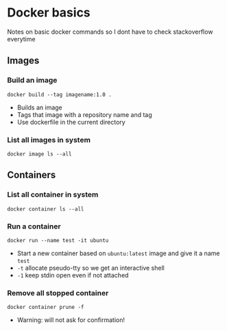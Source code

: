 # Docker basics

Notes on basic docker commands so I dont have to check stackoverflow everytime

## Images

### Build an image

`docker build --tag imagename:1.0 .`
- Builds an image
- Tags that image with a repository name and tag
- Use dockerfile in the current directory

### List all images in system

`docker image ls --all`

## Containers

### List all container in system

`docker container ls --all`

### Run a container

`docker run --name test -it ubuntu`
- Start a new container based on `ubuntu:latest` image and give it a name `test`
- `-t` allocate pseudo-tty so we get an interactive shell
- `-1` keep stdin open even if not attached

### Remove all stopped container

`docker container prune -f`
- Warning: will not ask for confirmation!

